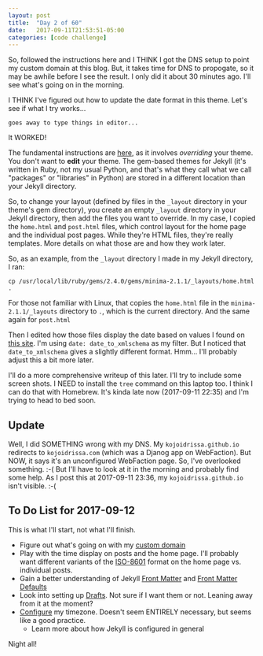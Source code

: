 ```yaml
---
layout: post
title:  "Day 2 of 60"
date:   2017-09-11T21:53:51-05:00
categories: [code challenge]
---
```

So, followed the instructions here and I THINK I got the DNS setup to point my custom domain at this blog. But, it takes time for DNS to propogate, so it may be awhile before I see the result. I only did it about 30 minutes ago. I'll see what's going on in the morning.

I THINK I've figured out how to update the date format in this theme. Let's see if what I try works...

    goes away to type things in editor...

It WORKED! 

The fundamental instructions are [here](https://jekyllrb.com/docs/themes/), as it involves *overriding* your theme. You don't want to **edit** your theme. The gem-based themes for Jekyll (it's written in Ruby, not my usual Python, and that's what they call what we call "packages" or "libraries" in Python) are stored in a different location than your Jekyll directory.

So, to change your layout (defined by files in the `_layout` directory in your theme's gem directory), you create an empty `_layout` directory in your Jekyll directory, then add the files you want to override. In my case, I copied the `home.html` and `post.html` files, which control layout for the home page and the individual post pages. While they're HTML files, they're really templates. More details on what those are and how they work later.

So, as an example, from the `_layout` directory I made in my Jekyll directory, I ran:

`cp /usr/local/lib/ruby/gems/2.4.0/gems/minima-2.1.1/_layouts/home.html .` 

For those not familiar with Linux, that copies the `home.html` file in the `minima-2.1.1/_layouts` directory to `.`, which is the current directory. And the same again for `post.html` 

Then I edited how those files display the date based on values I found on [this site](https://learn.cloudcannon.com/jekyll/date-formatting/). I'm using `date: date_to_xmlschema` as my filter. But I noticed that `date_to_xmlschema` gives a slightly different format. Hmm... I'll probably adjust this a bit more later.

I'll do a more comprehensive writeup of this later. I'll try to include some screen shots. I NEED to install the `tree` command on this laptop too. I think I can do that with Homebrew. It's kinda late now (2017-09-11 22:35) and I'm trying to head to bed soon.

## Update
Well, I did SOMETHING wrong with my DNS. My `kojoidrissa.github.io` redirects to `kojoidrissa.com` (which was a Djanog app on WebFaction). But NOW, it says it's an unconfigured WebFaction page. So, I've overlooked something. :-( But I'll have to look at it in the morning and probably find some help. As I post this at 2017-09-11 23:36, my `kojoidrissa.github.io` isn't visible. :-(

## To Do List for 2017-09-12
This is what I'll start, not what I'll finish.

-  Figure out what's going on with my [custom domain](https://help.github.com/articles/quick-start-setting-up-a-custom-domain/)
-  Play with the time display on posts and the home page. I'll probably want different variants of the [ISO-8601](https://en.wikipedia.org/wiki/ISO_8601#Calendar_dates) format on the home page vs. individual posts.
-  Gain a better understanding of Jekyll [Front Matter](https://jekyllrb.com/docs/frontmatter/) and [Front Matter Defaults](https://jekyllrb.com/docs/configuration/#front-matter-defaults)
-  Look into setting up [Drafts](https://jekyllrb.com/docs/drafts/). Not sure if I want them or not. Leaning away from it at the moment?
-  [Configure](http://jekyllrb.com/docs/configuration/) my timezone. Doesn't seem ENTIRELY necessary, but seems like a good practice.
    -  Learn more about how Jekyll is configured in general

Night all!


